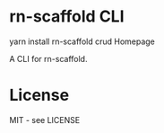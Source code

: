 # rn-scaffold CLI
yarn install
rn-scaffold crud Homepage

A CLI for rn-scaffold.

# License

MIT - see LICENSE

